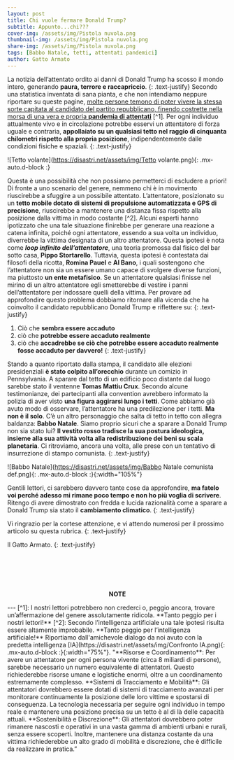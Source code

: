 ```yaml
---
layout: post
title: Chi vuole fermare Donald Trump?
subtitle: Appunto...chi???
cover-img: /assets/img/Pistola nuvola.png
thumbnail-img: /assets/img/Pistola nuvola.png 
share-img: /assets/img/Pistola nuvola.png
tags: [Babbo Natale, tetti, attentati pandemici]
author: Gatto Armato
---
```

La notizia dell’attentato ordito ai danni di Donald Trump ha scosso il mondo intero, generando **paura, terrore e raccapriccio**. 
{: .text-justify} 
Secondo una statistica inventata di sana pianta, e che non intendiamo neppure riportare su queste pagine, [molte persone temono di poter vivere la stessa sorte capitata al candidato del partito repubblicano, finendo costrette nella morsa di una vera e propria **pandemia di attentati**](https://www.dailymail.co.uk/news/article-13654961/Panic-alarms-given-new-MPs-safety-fears.html) [^1]. Per ogni individuo attualmente vivo e in circolazione potrebbe esservi un attentatore di forza uguale e contraria, **appollaiato su un qualsiasi tetto nel raggio di cinquanta chilometri rispetto alla propria posizione**, indipendentemente dalle condizioni fisiche e spaziali.
{: .text-justify} 

![Tetto volante](https://disastri.net/assets/img/Tetto volante.png){: .mx-auto.d-block :}

Questa è una possibilità che non possiamo permetterci di escludere a priori! Di fronte a uno scenario del genere, nemmeno chi è in movimento riuscirebbe a sfuggire a un possibile attentato. L’attentatore, posizionato su un **tetto mobile dotato di sistemi di propulsione automatizzata e GPS di precisione**, riuscirebbe a mantenere una distanza fissa rispetto alla posizione dalla vittima in modo costante [^2]. Alcuni esperti hanno ipotizzato che una tale situazione finirebbe per generare una reazione a catena infinita, poiché ogni attentatore, essendo a sua volta un individuo, diverrebbe la vittima designata di un altro attentatore. Questa ipotesi è nota come ***loop infinito dell’attentatore***, una teoria promossa dal fisico del bar sotto casa, **Pippo Stortarello**. Tuttavia, questa ipotesi è contestata dai filosofi della ricotta, **Romina Pauel** e **Al Bano**, i quali sostengono che l’attentatore non sia un essere umano capace di svolgere diverse funzioni, ma piuttosto **un ente metafisico**. Se un attentatore qualsiasi finisse nel mirino di un altro attentatore egli smetterebbe di vestire i panni dell’attentatore per indossare quelli della vittima. Per provare ad approfondire questo problema dobbiamo ritornare alla vicenda che ha coinvolto il candidato repubblicano Donald Trump e riflettere su: 
{: .text-justify} 


1. Ciò che **sembra essere accaduto**
2. ciò che **potrebbe essere accaduto realmente**
3. ciò che **accadrebbe se ciò che potrebbe essere accaduto realmente fosse accaduto per davvero!**
{: .text-justify} 


Stando a quanto riportato dalla stampa, il candidato alle elezioni presidenziali **è stato colpito all’orecchio** durante un comizio in Pennsylvania. A sparare dal tetto di un edificio poco distante dal luogo sarebbe stato il ventenne **Tomas Mattiu Crux**. Secondo alcune testimonianze, dei partecipanti alla convention avrebbero informato la polizia di aver visto **una figura aggirarsi lungo i tetti**. Come abbiamo già avuto modo di osservare, l’attentatore ha una predilezione per i tetti. **Ma non è il solo**. C’è un altro personaggio che salta di tetto in tetto con allegra baldanza: **Babbo Natale**. Siamo proprio sicuri che a sparare a Donald Trump non sia stato lui? **Il vestito rosso tradisce la sua postura ideologica, insieme alla sua attività volta alla redistribuzione dei beni su scala planetaria**. Ci ritroviamo, ancora una volta, alle prese con un tentativo di insurrezione di stampo comunista. 
{: .text-justify} 

![Babbo Natale](https://disastri.net/assets/img/Babbo Natale comunista def.png){: .mx-auto.d-block :}{:width="105%"}

Gentili lettori, ci sarebbero davvero tante cose da approfondire, **ma fatelo voi perché adesso mi rimane poco tempo e non ho più voglia di scrivere**. Ritengo di avere dimostrato con fredda e lucida razionalità come a sparare a Donald Trump sia stato il **cambiamento climatico**. 
{: .text-justify} 


Vi ringrazio per la cortese attenzione, e vi attendo numerosi per il prossimo articolo su questa rubrica.
{: .text-justify} 


Il Gatto Armato.
{: .text-justify} 

&nbsp;<br>
&nbsp;<br>
&nbsp;<br>
&nbsp;<br>

<p style="text-align: center;"><b>NOTE</b></p>
---
[^1]: I nostri lettori potrebbero non crederci o, peggio ancora, trovare un’affermazione del genere assolutamente ridicola. **Tanto peggio per i nostri lettori!** 
[^2]: Secondo l’intelligenza artificiale una tale ipotesi risulta essere altamente improbabile. **Tanto peggio per l’intelligenza artificiale!** Riportiamo dall'amichevole dialogo da noi avuto con la predetta intelligenza [IA](https://disastri.net/assets/img/Confronto IA.png){: .mx-auto.d-block :}{:width="75%"}.
"**Risorse e Coordinamento**: Per avere un attentatore per ogni persona vivente (circa 8 miliardi di persone), sarebbe necessario un numero equivalente di attentatori. Questo richiederebbe risorse umane e logistiche enormi, oltre a un coordinamento estremamente complesso. **Sistemi di Tracciamento e Mobilità**: Gli attentatori dovrebbero essere dotati di sistemi di tracciamento avanzati per monitorare continuamente la posizione delle loro vittime e spostarsi di conseguenza. La tecnologia necessaria per seguire ogni individuo in tempo reale e mantenere una posizione precisa su un tetto è al di là delle capacità attuali. **Sostenibilità e Discrezione**: Gli attentatori dovrebbero poter rimanere nascosti e operativi in una vasta gamma di ambienti urbani e rurali, senza essere scoperti. Inoltre, mantenere una distanza costante da una vittima richiederebbe un alto grado di mobilità e discrezione, che è difficile da realizzare in pratica.” 
